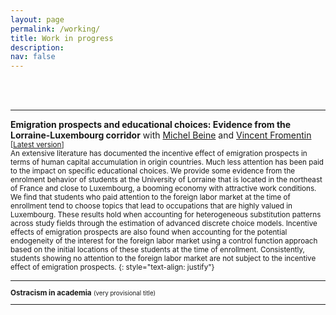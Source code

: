 ```yaml
---
layout: page
permalink: /working/
title: Work in progress
description:
nav: false
---
```


<br/><br/>

* * *
**Emigration prospects and educational choices: Evidence from the Lorraine-Luxembourg corridor** 
with [Michel Beine](https://sites.google.com/site/michelbeineeconomics/home) and [Vincent Fromentin](https://sites.google.com/site/vfromentin/home)
<small>[[Latest version](/assets/pdf/EduLorraine.pdf)]  
An extensive literature has documented the incentive effect of emigration prospects in
terms of human capital accumulation in origin countries. Much less attention has been
paid to the impact on specific educational choices. We provide some evidence from the
enrolment behavior of students at the University of Lorraine that is located in the
northeast of France and close to Luxembourg, a booming economy with attractive work
conditions. We find that students who paid attention to the foreign labor market at
the time of enrollment tend to choose topics that lead to occupations that are highly
valued in Luxembourg. These results hold when accounting for heterogeneous substitution
patterns across study fields through the estimation of advanced discrete choice models.
Incentive effects of emigration prospects are also found when accounting for the potential
endogeneity of the interest for the foreign labor market using a control function approach
based on the initial locations of these students at the time of enrollment. Consistently,
students showing no attention to the foreign labor market are not subject to the incentive
effect of emigration prospects.
{: style="text-align: justify"}


* * *

**Ostracism in academia** <small>(very provisional title)


* * *

<br/><br/>

